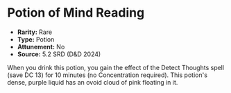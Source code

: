 # Potion of Mind Reading

- **Rarity:** Rare
- **Type:** Potion
- **Attunement:** No
- **Source:** 5.2 SRD (D&D 2024)

When you drink this potion, you gain the effect of the Detect Thoughts spell (save DC 13) for 10 minutes (no Concentration required). This potion's dense, purple liquid has an ovoid cloud of pink floating in it.
